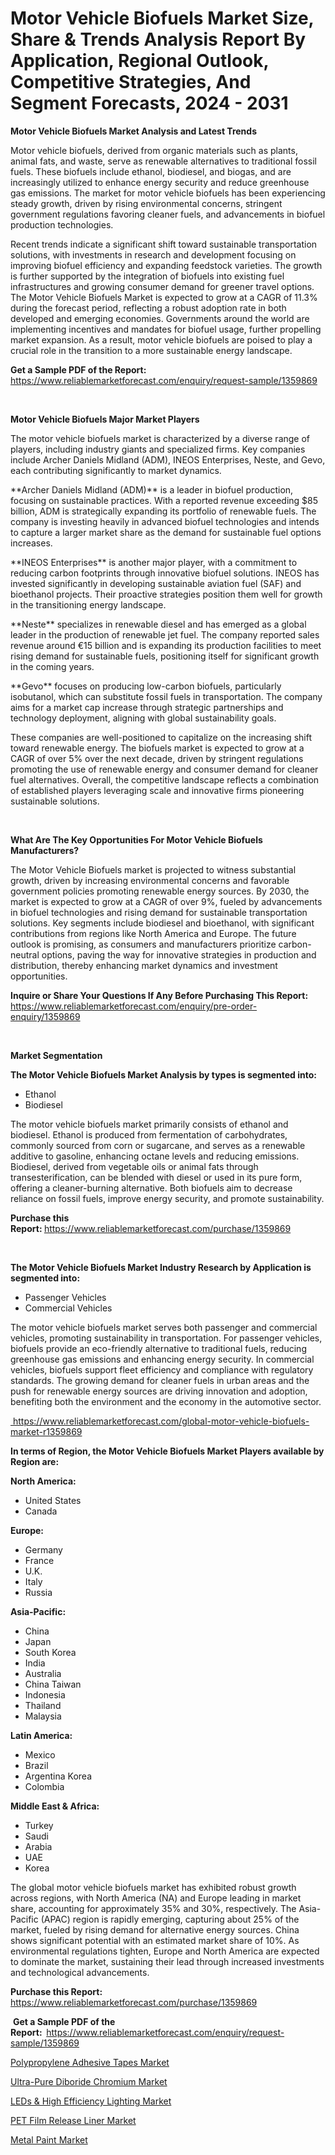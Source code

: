 <p><h1>Motor Vehicle Biofuels Market Size, Share & Trends Analysis Report By Application, Regional Outlook, Competitive Strategies, And Segment Forecasts, 2024 - 2031</h1></p><p><strong>Motor Vehicle Biofuels Market Analysis and Latest Trends</strong></p>
<p><p>Motor vehicle biofuels, derived from organic materials such as plants, animal fats, and waste, serve as renewable alternatives to traditional fossil fuels. These biofuels include ethanol, biodiesel, and biogas, and are increasingly utilized to enhance energy security and reduce greenhouse gas emissions. The market for motor vehicle biofuels has been experiencing steady growth, driven by rising environmental concerns, stringent government regulations favoring cleaner fuels, and advancements in biofuel production technologies.</p><p>Recent trends indicate a significant shift toward sustainable transportation solutions, with investments in research and development focusing on improving biofuel efficiency and expanding feedstock varieties. The growth is further supported by the integration of biofuels into existing fuel infrastructures and growing consumer demand for greener travel options. The Motor Vehicle Biofuels Market is expected to grow at a CAGR of 11.3% during the forecast period, reflecting a robust adoption rate in both developed and emerging economies. Governments around the world are implementing incentives and mandates for biofuel usage, further propelling market expansion. As a result, motor vehicle biofuels are poised to play a crucial role in the transition to a more sustainable energy landscape.</p></p>
<p><strong>Get a Sample PDF of the Report:&nbsp;</strong> <a href="https://www.reliablemarketforecast.com/enquiry/request-sample/1359869">https://www.reliablemarketforecast.com/enquiry/request-sample/1359869</a></p>
<p>&nbsp;</p>
<p><strong>Motor Vehicle Biofuels Major Market Players</strong></p>
<p><p>The motor vehicle biofuels market is characterized by a diverse range of players, including industry giants and specialized firms. Key companies include Archer Daniels Midland (ADM), INEOS Enterprises, Neste, and Gevo, each contributing significantly to market dynamics.</p><p>**Archer Daniels Midland (ADM)** is a leader in biofuel production, focusing on sustainable practices. With a reported revenue exceeding $85 billion, ADM is strategically expanding its portfolio of renewable fuels. The company is investing heavily in advanced biofuel technologies and intends to capture a larger market share as the demand for sustainable fuel options increases.</p><p>**INEOS Enterprises** is another major player, with a commitment to reducing carbon footprints through innovative biofuel solutions. INEOS has invested significantly in developing sustainable aviation fuel (SAF) and bioethanol projects. Their proactive strategies position them well for growth in the transitioning energy landscape.</p><p>**Neste** specializes in renewable diesel and has emerged as a global leader in the production of renewable jet fuel. The company reported sales revenue around €15 billion and is expanding its production facilities to meet rising demand for sustainable fuels, positioning itself for significant growth in the coming years.</p><p>**Gevo** focuses on producing low-carbon biofuels, particularly isobutanol, which can substitute fossil fuels in transportation. The company aims for a market cap increase through strategic partnerships and technology deployment, aligning with global sustainability goals.</p><p>These companies are well-positioned to capitalize on the increasing shift toward renewable energy. The biofuels market is expected to grow at a CAGR of over 5% over the next decade, driven by stringent regulations promoting the use of renewable energy and consumer demand for cleaner fuel alternatives. Overall, the competitive landscape reflects a combination of established players leveraging scale and innovative firms pioneering sustainable solutions.</p></p>
<p>&nbsp;</p>
<p><strong>What Are The Key Opportunities For Motor Vehicle Biofuels Manufacturers?</strong></p>
<p><p>The Motor Vehicle Biofuels market is projected to witness substantial growth, driven by increasing environmental concerns and favorable government policies promoting renewable energy sources. By 2030, the market is expected to grow at a CAGR of over 9%, fueled by advancements in biofuel technologies and rising demand for sustainable transportation solutions. Key segments include biodiesel and bioethanol, with significant contributions from regions like North America and Europe. The future outlook is promising, as consumers and manufacturers prioritize carbon-neutral options, paving the way for innovative strategies in production and distribution, thereby enhancing market dynamics and investment opportunities.</p></p>
<p><strong>Inquire or Share Your Questions If Any Before Purchasing This Report:</strong> <a href="https://www.reliablemarketforecast.com/enquiry/pre-order-enquiry/1359869">https://www.reliablemarketforecast.com/enquiry/pre-order-enquiry/1359869</a></p>
<p>&nbsp;</p>
<p><strong>Market Segmentation</strong></p>
<p><strong>The Motor Vehicle Biofuels Market Analysis by types is segmented into:</strong></p>
<p><ul><li>Ethanol</li><li>Biodiesel</li></ul></p>
<p><p>The motor vehicle biofuels market primarily consists of ethanol and biodiesel. Ethanol is produced from fermentation of carbohydrates, commonly sourced from corn or sugarcane, and serves as a renewable additive to gasoline, enhancing octane levels and reducing emissions. Biodiesel, derived from vegetable oils or animal fats through transesterification, can be blended with diesel or used in its pure form, offering a cleaner-burning alternative. Both biofuels aim to decrease reliance on fossil fuels, improve energy security, and promote sustainability.</p></p>
<p><strong>Purchase this Report:&nbsp;</strong><a href="https://www.reliablemarketforecast.com/purchase/1359869">https://www.reliablemarketforecast.com/purchase/1359869</a></p>
<p>&nbsp;</p>
<p><strong>The Motor Vehicle Biofuels Market Industry Research by Application is segmented into:</strong></p>
<p><ul><li>Passenger Vehicles</li><li>Commercial Vehicles</li></ul></p>
<p><p>The motor vehicle biofuels market serves both passenger and commercial vehicles, promoting sustainability in transportation. For passenger vehicles, biofuels provide an eco-friendly alternative to traditional fuels, reducing greenhouse gas emissions and enhancing energy security. In commercial vehicles, biofuels support fleet efficiency and compliance with regulatory standards. The growing demand for cleaner fuels in urban areas and the push for renewable energy sources are driving innovation and adoption, benefiting both the environment and the economy in the automotive sector.</p></p>
<p><a href="https://www.reliablemarketforecast.com/global-motor-vehicle-biofuels-market-r1359869">&nbsp;https://www.reliablemarketforecast.com/global-motor-vehicle-biofuels-market-r1359869</a></p>
<p><strong>In terms of Region, the Motor Vehicle Biofuels Market Players available by Region are:</strong></p>
<p>
    <p> <strong> North America: </strong>
        <ul>
            <li>United States</li>
            <li>Canada</li>
        </ul>
        </p> 
    <p> <strong> Europe: </strong>
        <ul>
            <li>Germany</li>
            <li>France</li>
            <li>U.K.</li>
            <li>Italy</li>
            <li>Russia</li>
        </ul>
        </p> 
    <p> <strong> Asia-Pacific: </strong>
        <ul>
            <li>China</li>
            <li>Japan</li>
            <li>South Korea</li>
            <li>India</li>
            <li>Australia</li>
            <li>China Taiwan</li>
            <li>Indonesia</li>
            <li>Thailand</li>
            <li>Malaysia</li>
        </ul>
        </p> 
    <p> <strong> Latin America: </strong>
        <ul>
            <li>Mexico</li>
            <li>Brazil</li>
            <li>Argentina Korea</li>
            <li>Colombia</li>
        </ul>
        </p> 
    <p> <strong> Middle East & Africa: </strong>
        <ul>
            <li>Turkey</li>
            <li>Saudi</li>
            <li>Arabia</li>
            <li>UAE</li>
            <li>Korea</li>
        </ul>
    </p>
    </p>
<p><p>The global motor vehicle biofuels market has exhibited robust growth across regions, with North America (NA) and Europe leading in market share, accounting for approximately 35% and 30%, respectively. The Asia-Pacific (APAC) region is rapidly emerging, capturing about 25% of the market, fueled by rising demand for alternative energy sources. China shows significant potential with an estimated market share of 10%. As environmental regulations tighten, Europe and North America are expected to dominate the market, sustaining their lead through increased investments and technological advancements.</p></p>
<p><strong>Purchase this Report: </strong><a href="https://www.reliablemarketforecast.com/purchase/1359869">https://www.reliablemarketforecast.com/purchase/1359869</a></p>
<p>&nbsp;<strong>Get a Sample PDF of the Report:&nbsp;&nbsp;</strong><a href="https://www.reliablemarketforecast.com/enquiry/request-sample/1359869">https://www.reliablemarketforecast.com/enquiry/request-sample/1359869</a></p>
<p><strong></strong></p>
<p><p><a href="https://issuu.com/reportprime-2/docs/polypropylene-adhesive-tapes-market_d8186e81d80da8">Polypropylene Adhesive Tapes Market</a></p><p><a href="https://issuu.com/reportprime-2/docs/ultra-pure-diboride-chromium-market_fb6a134e1a84bc">Ultra-Pure Diboride Chromium Market</a></p><p><a href="https://github.com/RickHolmes3/Market-Research-Report-List-6/blob/main/leds-high-efficiency-lighting-market.md">LEDs & High Efficiency Lighting Market</a></p><p><a href="https://www.linkedin.com/pulse/insights-pet-film-release-liner-market-share-competitive-landscape-xes4e?trackingId=X29xgnr5SAmFY23s3Y%2FCKw%3D%3D">PET Film Release Liner Market</a></p><p><a href="https://www.linkedin.com/pulse/what-growth-drivers-metal-paint-market-comprehensive-study-products-m32oe?trackingId=C6W9XnyYS56611Qp8IMRZg%3D%3D">Metal Paint Market</a></p></p>